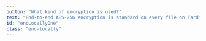 ```yaml
---
button: "What kind of encryption is used?"
text: "End-to-end AES-256 encryption is standard on every file on Tardigrade., making your data incredibly secure."
id: "encLocallyOne"
class: "enc-locally"
---
```

